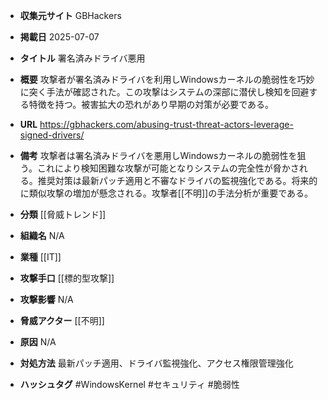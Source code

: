 - **収集元サイト**
GBHackers

- **掲載日**
2025-07-07

- **タイトル**
署名済みドライバ悪用

- **概要**
攻撃者が署名済みドライバを利用しWindowsカーネルの脆弱性を巧妙に突く手法が確認された。この攻撃はシステムの深部に潜伏し検知を回避する特徴を持つ。被害拡大の恐れがあり早期の対策が必要である。

- **URL**
https://gbhackers.com/abusing-trust-threat-actors-leverage-signed-drivers/

- **備考**
攻撃者は署名済みドライバを悪用しWindowsカーネルの脆弱性を狙う。これにより検知困難な攻撃が可能となりシステムの完全性が脅かされる。推奨対策は最新パッチ適用と不審なドライバの監視強化である。将来的に類似攻撃の増加が懸念される。攻撃者[[不明]]の手法分析が重要である。

- **分類**
[[脅威トレンド]]

- **組織名**
N/A

- **業種**
[[IT]]

- **攻撃手口**
[[標的型攻撃]]

- **攻撃影響**
N/A

- **脅威アクター**
[[不明]]

- **原因**
N/A

- **対処方法**
最新パッチ適用、ドライバ監視強化、アクセス権限管理強化

- **ハッシュタグ**
#WindowsKernel #セキュリティ #脆弱性
